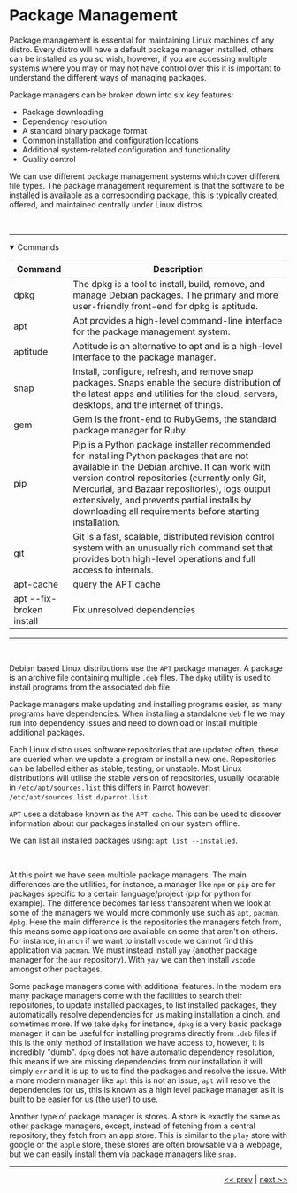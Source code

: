 # Package Management

Package management is essential for maintaining Linux machines of any distro.
Every distro will have a default package manager installed, others can be installed
as you so wish, however, if you are accessing multiple systems where you may or may not have control over this it is important to understand the different ways of managing packages.

Package managers can be broken down into six key features:

- Package downloading
- Dependency resolution
- A standard binary package format
- Common installation and configuration locations
- Additional system-related configuration and functionality
- Quality control

We can use different package management systems which cover different file types. The package management requirement is that the software to be installed is available as a corresponding package, this is typically created, offered, and maintained centrally under Linux distros.

<br />

___

<details open>
<summary>Commands</summary>

<div align="center">

| Command | Description |
| --- | --- |
| dpkg | The dpkg is a tool to install, build, remove, and manage Debian packages. The primary and more user-friendly front-end for dpkg is aptitude. |
| apt | Apt provides a high-level command-line interface for the package management system. |
| aptitude	| Aptitude is an alternative to apt and is a high-level interface to the package manager. |
| snap	| Install, configure, refresh, and remove snap packages. Snaps enable the secure distribution of the latest apps and utilities for the cloud, servers, desktops, and the internet of things. |
| gem | Gem is the front-end to RubyGems, the standard package manager for Ruby. |
| pip | Pip is a Python package installer recommended for installing Python packages that are not available in the Debian archive. It can work with version control repositories (currently only Git, Mercurial, and Bazaar repositories), logs output extensively, and prevents partial installs by downloading all requirements before starting installation. |
| git | Git is a fast, scalable, distributed revision control system with an unusually rich command set that provides both high-level operations and full access to internals. |
| apt-cache | query the APT cache |
| apt --fix-broken install | Fix unresolved dependencies |

___

</div>

</details>

<br />

Debian based Linux distributions use the `APT` package manager. A package is an archive file containing multiple `.deb` files. The `dpkg` utility is used to install programs from the associated `deb` file.

Package managers make updating and installing programs easier, as many programs have dependencies. When installing a standalone `deb` file we may run into dependency issues and need to download or install multiple additional packages.

Each Linux distro uses software repositories that are updated often, these are queried when we update a program or install a new one. Repositories can be labelled either as stable, testing, or unstable. Most Linux distributions will utilise the stable version of repositories, usually locatable in `/etc/apt/sources.list` this differs in Parrot however: `/etc/apt/sources.list.d/parrot.list`.

`APT` uses a database known as the `APT cache`. This can be used to discover information about our packages installed on our system offline.

We can list all installed packages using: `apt list --installed`.

<br />

At this point we have seen multiple package managers. The main differences are the utilities, for instance, a manager like `npm` or `pip` are for packages specific to a certain language/project (pip for python for example). The difference becomes far less transparent when we look at some of the managers we would more commonly use such as `apt`, `pacman`, `dpkg`. Here the main difference is the repositories the managers fetch from, this means some applications are available on some that aren't on others. For instance, in `arch` if we want to install `vscode` we cannot find this application via `pacman`. We must instead install `yay` (another package manager for the `aur` repository). With `yay` we can then install `vscode` amongst other packages.

Some package managers come with additional features. In the modern era many package managers come with the facilities to search their repositories, to update installed packages, to list installed packages, they automatically resolve dependencies for us making installation a cinch, and sometimes more. If we take `dpkg` for instance, `dpkg` is a very basic package manager, it can be useful for installing programs directly from `.deb` files if this is the only method of installation we have access to, however, it is incredibly "dumb". `dpkg` does not have automatic dependency resolution, this means if we are missing dependencies from our installation it will simply `err` and it is up to us to find the packages and resolve the issue. With a more modern manager like `apt` this is not an issue, `apt` will resolve the dependencies for us, this is known as a high level package manager as it is built to be easier for us (the user) to use.

Another type of package manager is stores. A store is exactly the same as other package managers, except, instead of fetching from a central repository, they fetch from an app store. This is similar to the `play` store with google or the `apple` store, these stores are often browsable via a webpage, but we can easily install them via package managers like `snap`.


___

<div align="right">

[<< prev](./10_userManagement.md) | [next >>](./)
</div>